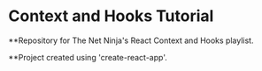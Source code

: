 # Context and Hooks Tutorial #

**Repository for The Net Ninja's React Context and Hooks playlist.

**Project created using 'create-react-app'.
